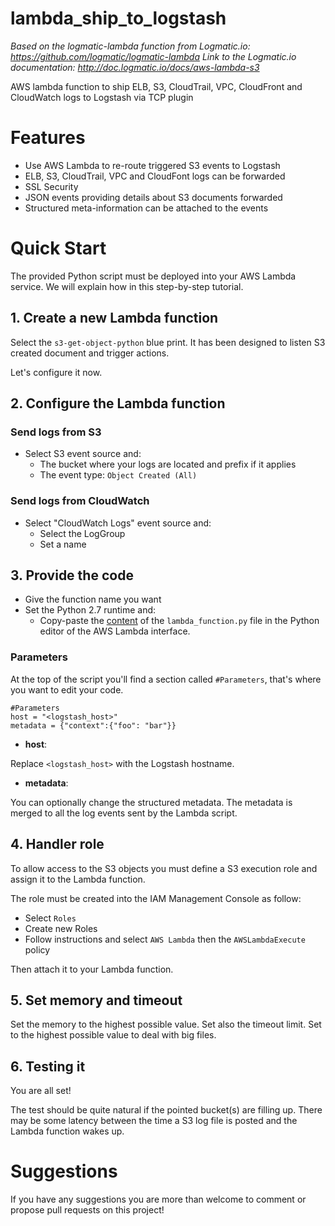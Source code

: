 # lambda_ship_to_logstash
*Based on the logmatic-lambda function from Logmatic.io: https://github.com/logmatic/logmatic-lambda*
*Link to the Logmatic.io documentation: http://doc.logmatic.io/docs/aws-lambda-s3*

AWS lambda function to ship ELB, S3, CloudTrail, VPC, CloudFront and CloudWatch logs to Logstash via TCP plugin

# Features

- Use AWS Lambda to re-route triggered S3 events to Logstash
- ELB, S3, CloudTrail, VPC and CloudFont logs can be forwarded
- SSL Security
- JSON events providing details about S3 documents forwarded
- Structured meta-information can be attached to the events

# Quick Start

The provided Python script must be deployed into your AWS Lambda service. We will explain how in this step-by-step tutorial.

## 1. Create a new Lambda function

Select the `s3-get-object-python` blue print. It has been designed to listen S3 created document and trigger actions.

Let's configure it now.

## 2. Configure the Lambda function

### Send logs from S3

- Select S3 event source and:
  - The bucket where your logs are located and prefix if it applies
  - The event type: `Object Created (All)`

### Send logs from CloudWatch

- Select "CloudWatch Logs" event source and:
  - Select the LogGroup
  - Set a name

## 3. Provide the code

- Give the function name you want
- Set the Python 2.7 runtime and:
  -  Copy-paste the [content](https://github.com/rodrigoluissilva/lambda_ship_to_logstash/blob/master/lambda_function.py) of the `lambda_function.py` file in the Python editor of the AWS Lambda interface.

### Parameters

At the top of the script you'll find a section called `#Parameters`, that's where you want to edit your code.

```
#Parameters
host = "<logstash_host>"
metadata = {"context":{"foo": "bar"}}
```

- **host**:

Replace `<logstash_host>` with the Logstash hostname.

- **metadata**:

You can optionally change the structured metadata. The metadata is merged to all the log events sent by the Lambda script.

## 4. Handler role

To allow access to the S3 objects you must define a S3 execution role and assign it to the Lambda function.

The role must be created into the IAM Management Console as follow:
- Select `Roles`
- Create new Roles
- Follow instructions and select `AWS Lambda` then the `AWSLambdaExecute` policy

Then attach it to your Lambda function.

## 5. Set memory and timeout

Set the memory to the highest possible value.
Set also the timeout limit. Set to the highest possible value to deal with big files.



## 6. Testing it

You are all set!

The test should be quite natural if the pointed bucket(s) are filling up. There may be some latency between the time a S3 log file is posted and the Lambda function wakes up.

# Suggestions

If you have any suggestions you are more than welcome to comment or propose pull requests on this project!
